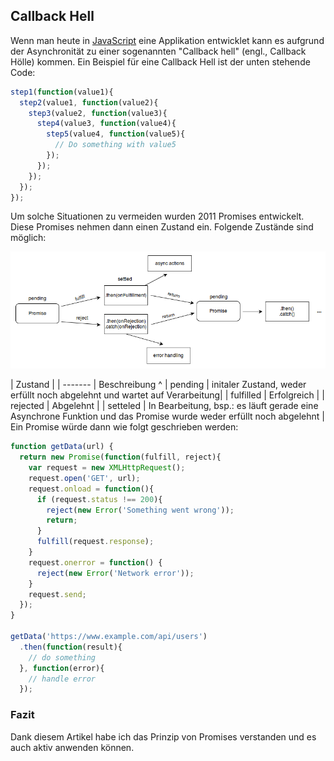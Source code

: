 ## Callback Hell
Wenn man heute in [JavaScript](/wiki/programmiersprachen/javascript) eine Applikation entwicklet kann es aufgrund der Asynchronität zu einer sogenannten "Callback hell" (engl., Callback Hölle) kommen. Ein Beispiel für eine Callback Hell ist der unten stehende Code:
```javascript
step1(function(value1){
  step2(value1, function(value2){
    step3(value2, function(value3){
      step4(value3, function(value4){
        step5(value4, function(value5){
          // Do something with value5
        });
      });
    });
  });
});
```
Um solche Situationen zu vermeiden wurden 2011 Promises entwickelt. Diese Promises nehmen dann einen Zustand ein. Folgende Zustände sind möglich:



![No alt text available](/artikel/web-and-mobile-developer/6_17/promises.png )

| Zustand |
| ------- | Beschreibung ^
| pending | initaler Zustand, weder erfüllt noch abgelehnt und wartet auf Verarbeitung|
| fulfilled | Erfolgreich |
| rejected | Abgelehnt |
| setteled | In Bearbeitung, bsp.: es läuft gerade eine Asynchrone Funktion und das Promise wurde weder erfüllt noch abgelehnt |
Ein Promise würde dann wie folgt geschrieben werden:
```javascript
function getData(url) {
  return new Promise(function(fulfill, reject){
    var request = new XMLHttpRequest();
    request.open('GET', url);
    request.onload = function(){
      if (request.status !== 200){
        reject(new Error('Something went wrong'));
        return;
      }
      fulfill(request.response);
    }
    request.onerror = function() {
      reject(new Error('Network error'));
    }
    request.send;
  });
}

getData('https://www.example.com/api/users')
  .then(function(result){
    // do something
  }, function(error){
    // handle error
  });
```
### Fazit
Dank diesem Artikel habe ich das Prinzip von Promises verstanden und es auch aktiv anwenden können.